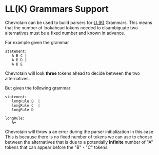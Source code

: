 # LL(K) Grammars Support

Chevrotain can be used to build parsers for [LL(K)](https://en.wikipedia.org/wiki/LL_grammar) Grammars.
This means that the number of lookahead tokens needed to disambiguate two alternatives must
be a fixed number and known in advance.

For example given the grammar

```antlr
statement:
   A B C |
   A B D |
   A B E
```

Chevrotain will look **three** tokens ahead to decide between the two alternatives.

But given the following grammar

```antlr
statement:
   longRule B  |
   longRule C  |
   longRule D

longRule:
   A+
```

Chevrotain will throw a an error during the parser initialization in this case.
This is because there is no fixed number of tokens we can use to choose between the alternatives
that is due to a potentially **infinite** number of "A" tokens that can appear before the "B" - "C" tokens.
